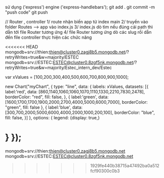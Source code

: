 sử dụng ('express')
engine ('express-handlebars');
git add .
git commit -m "push code"
git push

// Router , controller
1/ route nhận biến app từ index main
2/ truyền vào folder Routes --> app vào index.js
3/ index.js dò tìm nếu đúng cái path thì dẫn tới file Router tương ứng
4/ file Router tương ứng dò các slug rồi dẫn đến file controller thực hiện các chức năng

<<<<<<< HEAD
mongodb+srv://thien:thien@cluster0.zagj8b5.mongodb.net/?retryWrites=true&w=majority/ESTEC
mongodb+srv://ESTEC:ESTEC@cluster0.8zgf5nk.mongodb.net/?retryWrites=true&w=majority/Estec_intern_dev/Estec

  var xValues = [100,200,300,400,500,600,700,800,900,1000];

new Chart("myChart", {
  type: "line",
  data: {
    labels: xValues,
    datasets: [{ 
      label:'red',
      data: [860,1140,1060,1060,1070,1110,1330,2210,7830,2478],
      borderColor: "red",
      fill: false,
    }, { 
      label:'green',
      data: [1600,1700,1700,1900,2000,2700,4000,5000,6000,7000],
      borderColor: "green",
      fill: false
    }, { 
      label:'blue',
      data: [300,700,2000,5000,6000,4000,2000,1000,200,100],
      borderColor: "blue",
      fill: false,
    }]
  },
  options: {
    legend: {display: true,}
    
  }
});
=======
mongodb+srv://thien:thien@cluster0.zagj8b5.mongodb.net
mongodb+srv://ESTEC:ESTEC@cluster0.8zgf5nk.mongodb.net
>>>>>>> 1929fe440b38715a47492ba0a512fcf90300c0b3
